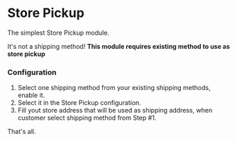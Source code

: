 Store Pickup
============

The simplest Store Pickup module.

It's not a shipping method! **This module requires existing method to use as
store pickup**

### Configuration

 1. Select one shipping method from your existing shipping methods, enable it.
 2. Select it in the Store Pickup configuration.
 3. Fill yout store address that will be used as shipping address, when customer
    select shipping method from Step #1.

That's all.
